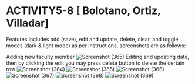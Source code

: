 # ACTIVITY5-8 [ Bolotano, Ortiz, Villadar]

Features includes add (save), edit and update, delete, clear, and toggle modes (dark & light mode) as per instructions, screenshots are as follows:

Adding new faculty member
![Screenshot (365)](https://github.com/bkayeaubrey/ACTIVITY5-8/assets/125627955/eef98078-12dc-4c17-a567-b11bcd1c1ca5)
Editing and updating data, then by clicking the edit you may press delete button to delete the certain row
![Screenshot (364)](https://github.com/bkayeaubrey/ACTIVITY5-8/assets/125627955/d4bde31b-99f0-40e4-9afc-153f1ccdc409)
![Screenshot (365)](https://github.com/bkayeaubrey/ACTIVITY5-8/assets/125627955/21140fc2-9612-4747-a862-24d32b9bd710)
![Screenshot (366)](https://github.com/bkayeaubrey/ACTIVITY5-8/assets/125627955/b0425b7b-a9df-468f-b9de-33fd70c69d51)
![Screenshot (367)](https://github.com/bkayeaubrey/ACTIVITY5-8/assets/125627955/9817988f-a7eb-4887-ab44-ef3b11284917)
![Screenshot (368)](https://github.com/bkayeaubrey/ACTIVITY5-8/assets/125627955/38c04b3e-3664-4864-8f9c-4e09c7a28d5d)
![Screenshot (369)](https://github.com/bkayeaubrey/ACTIVITY5-8/assets/125627955/10bee87e-75aa-4ccc-94f7-3b64f788f7fc)
